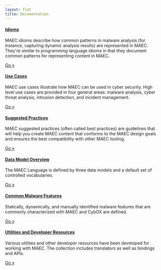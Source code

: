 ```yaml
---
layout: flat
title: Documentation
---
```


<div class="row">
  <div class="col-md-6">
    <div class="well">
      <h4><a href="idioms">Idioms</a></h4>
      <p>MAEC idioms describe how common patterns in malware analysis (for instance, capturing dynamic analysis results) are represented in MAEC. They're similar to programming language idioms in that they document common patterns for representing content in MAEC.</p>
      <a class="btn btn-primary" href="idioms">Go »</a>
    </div>
    <div class="well">
      <h4><a href="use_cases">Use Cases</a></h4>
      <p>MAEC use cases illustrate how MAEC can be used in cyber security.  High level use cases are provided in four general areas:  malware analysis, cyber threat analysis, intrusion detection, and incident management.</p>
      <a class="btn btn-primary" href="use_cases">Go »</a>
    </div>
    <div class="well">
      <h4><a href="suggested_practices">Suggested Practices</a></h4>
      <p>MAEC suggested practices (often called best practices) are guidelines that will help you create MAEC content that conforms to the MAEC design goals and ensures the best compatibility with other MAEC tooling.</p>
      <a class="btn btn-primary" href="suggested_practices">Go »</a>
    </div>
  </div>
  <div class="col-md-6">
	<div class="well">
      <h4><a href="data_model_overview">Data Model Overview</a></h4>
      <p>The MAEC Language is defined by three data models and a default set of controlled vocabularies.</p>
      <a class="btn btn-primary" href="data_model_overview">Go »</a>
    </div>
		<div class="well">
      <h4><a href="common_features">Common Malware Features</a></h4>
      <p>Statically, dynamically, and manually identified malware features that are commonly characterized with MAEC and CybOX are defined.</p>
      <a class="btn btn-primary" href="data_model_overview">Go »</a>
    </div>
	<div class="well">
      <h4><a href="utils">Utilities and Developer Resources</a></h4>
      <p>Various utilities and other developer resources have been developed for working with MAEC.  The collection includes translators as well as bindings and APIs.</p>
      <a class="btn btn-primary" href="utils">Go »</a>
    </div>
  </div>
</div>
